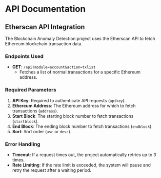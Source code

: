 # API Documentation

## Etherscan API Integration

The Blockchain Anomaly Detection project uses the Etherscan API to fetch Ethereum blockchain transaction data.

### Endpoints Used

- **GET**: `/api?module=account&action=txlist`
    - Fetches a list of normal transactions for a specific Ethereum address.

### Required Parameters

1. **API Key**: Required to authenticate API requests (`apikey`).
2. **Ethereum Address**: The Ethereum address for which to fetch transactions (`address`).
3. **Start Block**: The starting block number to fetch transactions (`startblock`).
4. **End Block**: The ending block number to fetch transactions (`endblock`).
5. **Sort**: Sort order (`asc` or `desc`).

### Error Handling

- **Timeout**: If a request times out, the project automatically retries up to 3 times.
- **Rate Limiting**: If the rate limit is exceeded, the system will pause and retry the request after a waiting period.

